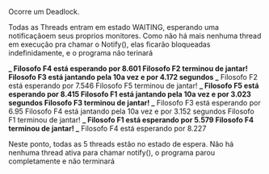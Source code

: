 Ocorre um Deadlock.

Todas as Threads entram em estado WAITING, esperando uma notificaçãoem
seus proprios monitores. Como não há mais nenhuma thread em execução pra chamar o Notify(), elas ficarão bloqueadas
indefinidamente, e o programa não terinará

**_ Filosofo F4 está esperando por 8.601
Filosofo F2 terminou de jantar!
Filosofo F3 está jantando pela 10a vez e por 4.172 segundos
_** Filosofo F2 está esperando por 7.546
Filosofo F5 terminou de jantar!
**_ Filosofo F5 está esperando por 8.415
Filosofo F1 está jantando pela 10a vez e por 3.023 segundos
Filosofo F3 terminou de jantar!
_** Filosofo F3 está esperando por 6.95
Filosofo F4 está jantando pela 10a vez e por 3.152 segundos
Filosofo F1 terminou de jantar!
**_ Filosofo F1 está esperando por 5.579
Filosofo F4 terminou de jantar!
_** Filosofo F4 está esperando por 8.227

Neste ponto, todas as 5 threads estão no estado de espera.
Não há nenhuma thread ativa para chamar notify(), o programa parou completamente e não terminará
